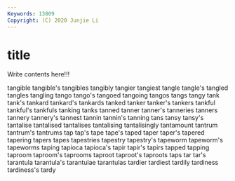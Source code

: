 ```yaml
---
Keywords: 13809
Copyright: (C) 2020 Junjie Li
---
```


# title

Write contents here!!!

tangible 
tangible's 
tangibles 
tangibly 
tangier 
tangiest 
tangle
tangle's 
tangled 
tangles 
tangling 
tango 
tango's 
tangoed 
tangoing 
tangos 
tangs
tangy 
tank 
tank's 
tankard 
tankard's 
tankards 
tanked 
tanker 
tanker's 
tankers
tankful 
tankful's 
tankfuls 
tanking 
tanks 
tanned 
tanner 
tanner's 
tanneries 
tanners
tannery 
tannery's 
tannest 
tannin 
tannin's 
tanning 
tans 
tansy 
tansy's 
tantalise
tantalised 
tantalises 
tantalising 
tantalisingly 
tantamount 
tantrum 
tantrum's 
tantrums 
tap 
tap's
tape 
tape's 
taped 
taper 
taper's 
tapered 
tapering 
tapers 
tapes 
tapestries
tapestry 
tapestry's 
tapeworm 
tapeworm's 
tapeworms 
taping 
tapioca 
tapioca's 
tapir 
tapir's
tapirs 
tapped 
tapping 
taproom 
taproom's 
taprooms 
taproot 
taproot's 
taproots 
taps
tar 
tar's 
tarantula 
tarantula's 
tarantulae 
tarantulas 
tardier 
tardiest 
tardily 
tardiness
tardiness's 
tardy 
